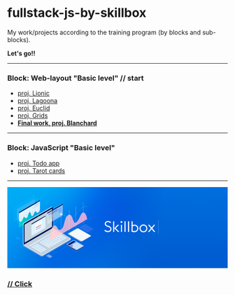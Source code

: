# fullstack-js-by-skillbox

My work/projects according to the training program (by blocks and sub-blocks).

**Let's go!!**

---

### Block: Web-layout "Basic level" // start

- [proj. Lionic](https://matowdev.github.io/fullstack-js-by-skillbox/core-courses/2-web-layout-basic-level/18_Animation/18_5_Ready-made_solutions)
- [proj. Lagoona](https://matowdev.github.io/fullstack-js-by-skillbox/core-courses/2-web-layout-basic-level/11_Advanced_CSS_Part_2/11_11_Practical_Work_11_Advanced_CSS)
- [proj. Euclid](https://matowdev.github.io/fullstack-js-by-skillbox/core-courses/2-web-layout-basic-level/16_Cross_Browser/16_7_Practical_Work_16_Cross_Browser)
- [proj. Grids](https://matowdev.github.io/fullstack-js-by-skillbox/core-courses/2-web-layout-basic-level/17_Grids/17_7_Practical_Work_17_Grids_v2)
- [**Final work, proj. Blanchard**](https://matowdev.github.io/fullstack-js-by-skillbox/core-courses/2-web-layout-basic-level/20_Final_work)

---

### Block: JavaScript "Basic level"

- [proj. Todo app](https://matowdev.github.io/fullstack-js-by-skillbox/core-courses/3-js-basic-level/8-intro-to-DOM-2/8-6-pw-8-intro-to-DOM-2)
- [proj. Tarot cards](https://matowdev.github.io/fullstack-js-by-skillbox/core-courses/3-js-basic-level/9-const-scopes-closures/9-7-pw-9-const-scopes-closures)

---

![Skillbox](core-courses/some-examples/Images/skillbox.png)

### [// Click](https://go.redav.online/27b5ac6222df4e81)
